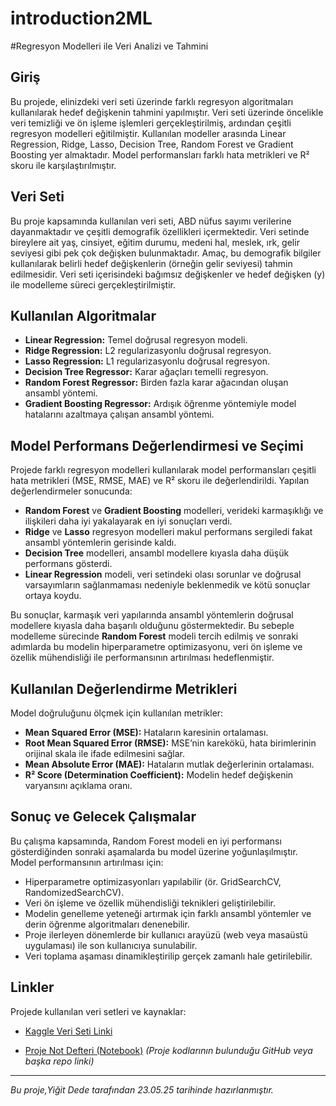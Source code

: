 # introduction2ML
#Regresyon Modelleri ile Veri Analizi ve Tahmini

## Giriş

Bu projede, elinizdeki veri seti üzerinde farklı regresyon algoritmaları kullanılarak hedef değişkenin tahmini yapılmıştır. Veri seti üzerinde öncelikle veri temizliği ve ön işleme işlemleri gerçekleştirilmiş, ardından çeşitli regresyon modelleri eğitilmiştir. Kullanılan modeller arasında Linear Regression, Ridge, Lasso, Decision Tree, Random Forest ve Gradient Boosting yer almaktadır. Model performansları farklı hata metrikleri ve R² skoru ile karşılaştırılmıştır.

## Veri Seti

Bu proje kapsamında kullanılan veri seti, ABD nüfus sayımı verilerine dayanmaktadır ve çeşitli demografik özellikleri içermektedir. Veri setinde bireylere ait yaş, cinsiyet, eğitim durumu, medeni hal, meslek, ırk, gelir seviyesi gibi pek çok değişken bulunmaktadır. Amaç, bu demografik bilgiler kullanılarak belirli hedef değişkenlerin (örneğin gelir seviyesi) tahmin edilmesidir. Veri seti içerisindeki bağımsız değişkenler ve hedef değişken (y) ile modelleme süreci gerçekleştirilmiştir.

## Kullanılan Algoritmalar

- **Linear Regression:** Temel doğrusal regresyon modeli.
- **Ridge Regression:** L2 regularizasyonlu doğrusal regresyon.
- **Lasso Regression:** L1 regularizasyonlu doğrusal regresyon.
- **Decision Tree Regressor:** Karar ağaçları temelli regresyon.
- **Random Forest Regressor:** Birden fazla karar ağacından oluşan ansambl yöntemi.
- **Gradient Boosting Regressor:** Ardışık öğrenme yöntemiyle model hatalarını azaltmaya çalışan ansambl yöntemi.

## Model Performans Değerlendirmesi ve Seçimi

Projede farklı regresyon modelleri kullanılarak model performansları çeşitli hata metrikleri (MSE, RMSE, MAE) ve R² skoru ile değerlendirildi. Yapılan değerlendirmeler sonucunda:

- **Random Forest** ve **Gradient Boosting** modelleri, verideki karmaşıklığı ve ilişkileri daha iyi yakalayarak en iyi sonuçları verdi.
- **Ridge** ve **Lasso** regresyon modelleri makul performans sergiledi fakat ansambl yöntemlerin gerisinde kaldı.
- **Decision Tree** modelleri, ansambl modellere kıyasla daha düşük performans gösterdi.
- **Linear Regression** modeli, veri setindeki olası sorunlar ve doğrusal varsayımların sağlanmaması nedeniyle beklenmedik ve kötü sonuçlar ortaya koydu.

Bu sonuçlar, karmaşık veri yapılarında ansambl yöntemlerin doğrusal modellere kıyasla daha başarılı olduğunu göstermektedir. Bu sebeple modelleme sürecinde **Random Forest** modeli tercih edilmiş ve sonraki adımlarda bu modelin hiperparametre optimizasyonu, veri ön işleme ve özellik mühendisliği ile performansının artırılması hedeflenmiştir.

## Kullanılan Değerlendirme Metrikleri

Model doğruluğunu ölçmek için kullanılan metrikler:

- **Mean Squared Error (MSE):** Hataların karesinin ortalaması.
- **Root Mean Squared Error (RMSE):** MSE’nin karekökü, hata birimlerinin orijinal skala ile ifade edilmesini sağlar.
- **Mean Absolute Error (MAE):** Hataların mutlak değerlerinin ortalaması.
- **R² Score (Determination Coefficient):** Modelin hedef değişkenin varyansını açıklama oranı.

## Sonuç ve Gelecek Çalışmalar

Bu çalışma kapsamında, Random Forest modeli en iyi performansı gösterdiğinden sonraki aşamalarda bu model üzerine yoğunlaşılmıştır. Model performansının artırılması için:

- Hiperparametre optimizasyonları yapılabilir (ör. GridSearchCV, RandomizedSearchCV).
- Veri ön işleme ve özellik mühendisliği teknikleri geliştirilebilir.
- Modelin genelleme yeteneği artırmak için farklı ansambl yöntemler ve derin öğrenme algoritmaları denenebilir.
- Proje ilerleyen dönemlerde bir kullanıcı arayüzü (web veya masaüstü uygulaması) ile son kullanıcıya sunulabilir.
- Veri toplama aşaması dinamikleştirilip gerçek zamanlı hale getirilebilir.

## Linkler

Projede kullanılan veri setleri ve kaynaklar:

- [Kaggle Veri Seti Linki](https://www.kaggle.com/datasets/muonneutrino/us-census-demographic-data) 

- [Proje Not Defteri (Notebook)](https://github.com/...) *(Proje kodlarının bulunduğu GitHub veya başka repo linki)*

---

*Bu proje,Yiğit Dede tarafından 23.05.25 tarihinde hazırlanmıştır.*
